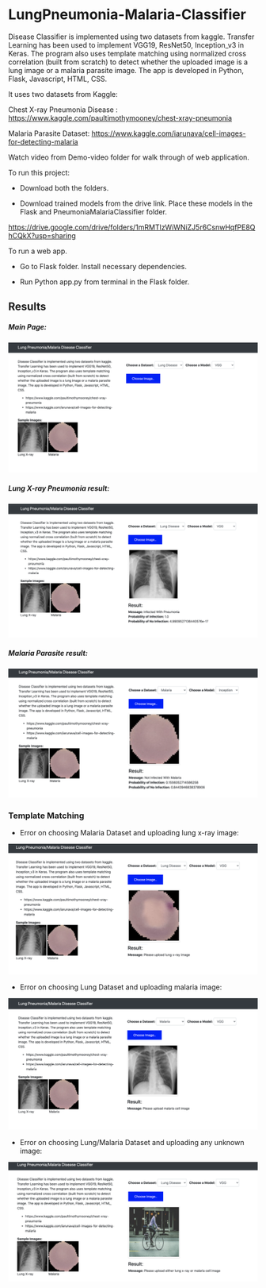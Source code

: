 # LungPneumonia-Malaria-Classifier

Disease Classifier is implemented using two datasets from kaggle.
Transfer Learning has been used to implement VGG19, ResNet50, Inception_v3 in Keras.
The program also uses template matching using normalized cross correlation (built from scratch)
to detect whether the uploaded image is a lung image or a malaria parasite image.
The app is developed in Python, Flask, Javascript, HTML, CSS.

It uses two datasets from Kaggle:

Chest X-ray Pneumonia Disease : https://www.kaggle.com/paultimothymooney/chest-xray-pneumonia 

Malaria Parasite Dataset: https://www.kaggle.com/iarunava/cell-images-for-detecting-malaria

Watch video from Demo-video folder for walk through of web application.

To run this project:

- Download both the folders.

- Download trained models from the drive link. Place these models in the Flask and PneumoniaMalariaClassifier folder.

https://drive.google.com/drive/folders/1mRMTlzWiWNiZJ5r6CsnwHqfPE8QhCQkX?usp=sharing

To run a web app.

- Go to Flask folder. Install necessary dependencies.

- Run Python app.py from terminal in the Flask folder.

## Results

##### Main Page:

![alt text](https://github.com/aadlakha12/LungPneumonia-Malaria-Classifier/blob/master/Images/Main-Landing.png?raw=true)

##### Lung X-ray Pneumonia result:

![alt text](https://github.com/aadlakha12/LungPneumonia-Malaria-Classifier/blob/master/Images/Pneumonia.png?raw=true)

##### Malaria Parasite result:

![alt text](https://github.com/aadlakha12/LungPneumonia-Malaria-Classifier/blob/master/Images/Malaria.png?raw=true)

### Template Matching

- Error on choosing Malaria Dataset and uploading lung x-ray image:

![alt text](https://github.com/aadlakha12/LungPneumonia-Malaria-Classifier/blob/master/Images/Error.png?raw=true)

- Error on choosing Lung Dataset and uploading malaria image:

![alt text](https://github.com/aadlakha12/LungPneumonia-Malaria-Classifier/blob/master/Images/Error_malaria.png?raw=true)

- Error on choosing Lung/Malaria Dataset and uploading any unknown image:

![alt text](https://github.com/aadlakha12/LungPneumonia-Malaria-Classifier/blob/master/Images/Error_unknown.png?raw=true)




